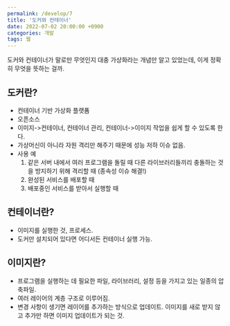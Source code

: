 ```yaml
---
permalink: /develop/7
title: '도커와 컨테이너'
date: 2022-07-02 20:00:00 +0900
categories: 개발
tags: 웹
---
```


도커와 컨테이너가 말로만 무엇인지 대충 가상화라는 개념만 알고 있었는데, 이게 정확히 무엇을 뜻하는 걸까.

## 도커란?

- 컨테이너 기반 가상화 플랫폼
- 오픈소스
- 이미지->컨테이너, 컨테이너 관리, 컨테이너->이미지 작업을 쉽게 할 수 있도록 한다.
- 가상머신이 아니라 자원 격리만 해주기 때문에 성능 저하 이슈 없음.
- 사용 예
  1. 같은 서버 내에서 여러 프로그램을 돌릴 때 다른 라이브러리들끼리 충돌하는 것을 방지하기 위해 격리할 때 (종속성 이슈 해결!)
  2. 완성된 서비스를 배포할 때
  3. 배포중인 서비스를 받아서 실행할 때

## 컨테이너란?

- 이미지를 실행한 것, 프로세스.
- 도커만 설치되어 있다면 어디서든 컨테이너 실행 가능.

## 이미지란?

- 프로그램을 실행하는 데 필요한 파일, 라이브러리, 설정 등을 가지고 있는 일종의 압축파일.
- 여러 레이어의 계층 구조로 이루어짐.
- 변경 사항이 생기면 레이어를 추가하는 방식으로 업데이트. 이미지를 새로 받지 않고 추가만 하면 이미지 업데이트가 되는 것.
